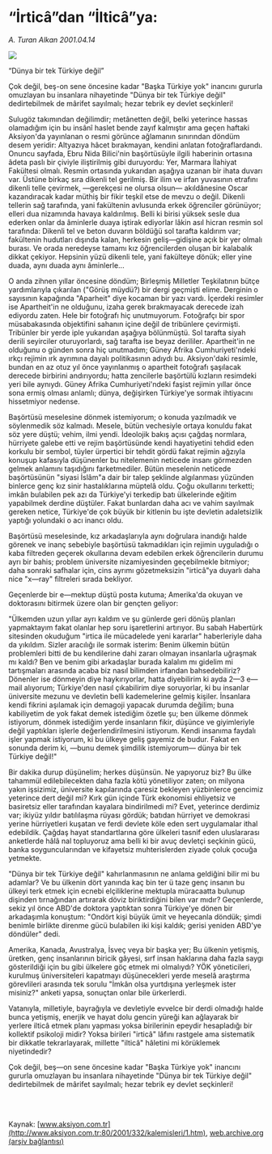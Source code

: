 # “İrticâ”dan “İlticâ”ya:

*A. Turan Alkan 2001.04.14*

<div>
 <img border="0" src="/web/20020113172952im_/http://www.aksiyon.com.tr/yazar/aturanalkan.jpg"/>
 <p class="baslik">
  “Dünya bir tek Türkiye değil”
 </p>
 <p class="spot">
  Çok değil, beş-on sene öncesine kadar "Başka Türkiye yok" inancını gururla omuzlayan bu insanlara nihayetinde "Dünya bir tek Türkiye değil" dedirtebilmek de mârifet sayılmalı; hezar tebrik ey devlet seçkinleri!
 </p>
 <p class="metin">
 </p>
 <p class="metin">
  Sulugöz takımından değilimdir; metânetten değil, belki yeterince hassas olamadığım için bu insânî haslet bende zayıf kalmıştır ama geçen haftaki Aksiyon'da yayınlanan o resmi görünce ağlamanın sınırından döndüm desem yeridir: Altyazıya hâcet bırakmayan, kendini anlatan fotoğraflardandı. Onuncu sayfada, Ebru Nida Bilici'nin başörtüsüyle ilgili haberinin ortasına âdeta paslı bir çiviyle iliştirilmiş gibi duruyordu: Yer, Marmara İlahiyat Fakültesi olmalı. Resmin ortasında yukarıdan aşağıya uzanan bir ihata duvarı var. Üstüne birkaç sıra dikenli tel gerilmiş. Bir ilim ve irfan yuvasının etrafını dikenli telle çevirmek, —gerekçesi ne olursa olsun— akıldânesine Oscar kazandıracak kadar müthiş bir fikir teşkil etse de mevzu o değil. Dikenli tellerin sağ tarafında, yani fakültenin avlusunda erkek öğrenciler görünüyor; elleri dua nizamında havaya kaldırılmış. Belli ki birisi yüksek sesle dua ederken onlar da âminlerle duaya iştirak ediyorlar lâkin asıl hicran resmin sol tarafında: Dikenli tel ve beton duvarın böldüğü sol tarafta kaldırım var; fakültenin hudutları dışında kalan, herkesin geliş—gidişine açık bir yer olmalı burası. Ve orada neredeyse tamamı kız öğrencilerden oluşan bir kalabalık dikkat çekiyor. Hepsinin yüzü dikenli tele, yani fakülteye dönük; eller yine duada, aynı duada aynı âminlerle...
 </p>
 <p class="metin">
  O anda zihnen yıllar öncesine döndüm; Birleşmiş Milletler Teşkilatının bütçe yardımlarıyla çıkarılan ("Görüş müydü?) bir dergi geçmişti elime. Derginin o sayısının kapağında "Aparheit" diye kocaman bir yazı vardı. İçerdeki resimler ise Apartheit'in ne olduğunu, izaha gerek bırakmayacak derecede izah ediyordu zaten. Hele bir fotoğrafı hiç unutmuyorum. Fotoğrafçı bir spor müsabakasında objektifini sahanın içine değil de tribünlere çevirmişti. Tribünler bir yerde iple yukarıdan aşağıya bölünmüştü. Sol tarafta siyah derili seyirciler oturuyorlardı, sağ tarafta ise beyaz derililer. Apartheit'in ne olduğunu o günden sonra hiç unutmadım; Güney Afrika Cumhuriyeti'ndeki ırkçı rejimin ırk ayrımına dayalı politikasının adıydı bu. Aksiyon'daki resimle, bundan en az otuz yıl önce yayınlanmış o apartheit fotoğrafı şaşılacak derecede birbirini andırıyordu; hatta zencilerle başörtülü kızların resimdeki yeri bile aynıydı. Güney Afrika Cumhuriyeti'ndeki faşist rejimin yıllar önce sona ermiş olması anlamlı; dünya, değişirken Türkiye'ye sormak ihtiyacını hissetmiyor nedense.
 </p>
 <p class="metin">
  Başörtüsü meselesine dönmek istemiyorum; o konuda yazılmadık ve söylenmedik söz kalmadı. Mesele, bütün vechesiyle ortaya konuldu fakat söz yere düştü; vehim, ilmi yendi. İdeolojik bakış açısı çağdaş normlara, hürriyete galebe etti ve rejim başörtüsünde kendi hayatiyetini tehdid eden korkulu bir sembol, tüyler ürpertici bir tehdit gördü fakat rejimin ağzıyla konuşup kafasıyla düşünenler bu nitelemenin neticede insanı görmezden gelmek anlamını taşıdığını farketmediler. Bütün meselenin neticede başörtüsünün "siyasi İslâm"a dair bir talep şeklinde algılanması yüzünden binlerce genç kız sinir hastalıklarına müptelâ oldu. Çoğu okullarını terketti; imkân bulabilen pek azı da Türkiye'yi terkedip batı ülkelerinde eğitim yapabilmek derdine düştüler. Fakat bunlardan daha acı ve vahim sayılmak gereken netice, Türkiye'de çok büyük bir kitlenin bu işte devletin adaletsizlik yaptığı yolundaki o acı inancı oldu.
 </p>
 <p class="metin">
  Başörtüsü meselesinde, kız arkadaşlarıyla aynı doğrulara inandığı halde görenek ve inanç sebebiyle başörtüsü takmadıkları için rejimin uyguladığı o kaba filtreden geçerek okullarına devam edebilen erkek öğrencilerin durumu ayrı bir bahis; problem üniversite nizamiyesinden geçebilmekle bitmiyor; daha sonraki safhalar için, cins ayrımı gözetmeksizin "irticâ"ya duyarlı daha nice "x—ray" filtreleri sırada bekliyor.
 </p>
 <p class="metin">
  Geçenlerde bir e—mektup düştü posta kutuma; Amerika'da okuyan ve doktorasını bitirmek üzere olan bir gençten geliyor:
 </p>
 <p class="metin">
  "Ülkemden uzun yıllar ayrı kaldım ve şu günlerde geri dönüş planları yapmaktayım fakat olanlar hep soru işaretlerini artırıyor. Bu sabah Habertürk sitesinden okuduğum "irtica ile mücadelede yeni kararlar" haberleriyle daha da yıkıldım. Sizler aracılığı ile sormak isterim: Benim ülkemin bütün problemleri bitti de bu kendilerine dahi zararı olmayan insanlarla uğraşmak mı kaldı? Ben ve benim gibi arkadaşlar burada kalalım mı gidelim mi tartışmaları arasında acaba biz nasıl bilimden irfandan bahsedebiliriz? Dönenler ise dönmeyin diye haykırıyorlar, hatta diyebilirim ki ayda 2—3 e—mail alıyorum; Türkiye'den nasıl çıkabilirim diye soruyorlar, ki bu insanlar üniversite mezunu ve devletin belli kademelerine gelmiş kişiler. İnsanlara kendi fikrini aşılamak için demagoji yapacak durumda değilim; buna kabiliyetim de yok fakat demek istediğim özetle şu; ben ülkeme dönmek istiyorum, dönmek istediğim yerde insanların fikir, düşünce ve giyimleriyle değil yaptıkları işlerle değerlendirilmesini istiyorum. Kendi insanıma faydalı işler yapmak istiyorum, ki bu ülkeye geliş gayemiz de budur. Fakat en sonunda derim ki, —bunu demek şimdilik istemiyorum— dünya bir tek Türkiye değil!"
 </p>
 <p class="metin">
  Bir dakika durup düşünelim; herkes düşünsün. Ne yapıyoruz biz? Bu ülke tahammül edilebilecekten daha fazla kötü yönetiliyor zaten; on milyona yakın işsizimiz, üniversite kapılarında çaresiz bekleyen yüzbinlerce gencimiz yeterince dert değil mi? Kırk gün içinde Türk ekonomisi ehliyetsiz ve basiretsiz eller tarafından kayalara bindirilmedi mi? Evet, yeterince derdimiz var; ikiyüz yıldır batılılaşma rüyası gördük; batıdan hürriyet ve demokrasi yerine hürriyetleri kuşatan ve ferdi devlete köle eden sert uygulamalar ithal edebildik. Çağdaş hayat standartlarına göre ülkeleri tasnif eden uluslararası anketlerde hâlâ nal topluyoruz ama belli ki bir avuç devletçi seçkinin gücü, banka soyguncularından ve kifayetsiz muhterislerden ziyade çoluk çocuğa yetmekte.
 </p>
 <p class="metin">
  "Dünya bir tek Türkiye değil" kahırlanmasının ne anlama geldiğini bilir mi bu adamlar? Ve bu ülkenin dört yanında kaç bin ter ü taze genç insanın bu ülkeyi terk etmek için ecnebi elçiliklerine mektupla müracaatta bulunup dişinden tırnağından artırarak döviz biriktirdiğini bilen var mıdır? Geçenlerde, sekiz yıl önce ABD'de doktora yaptıktan sonra Türkiye'ye dönen bir arkadaşımla konuştum: "Ondört kişi büyük ümit ve heyecanla döndük; şimdi benimle birlikte direnme gücü bulabilen iki kişi kaldık; gerisi yeniden ABD'ye döndüler" dedi.
 </p>
 <p class="metin">
  Amerika, Kanada, Avustralya, İsveç veya bir başka yer; Bu ülkenin yetişmiş, üretken, genç insanlarının biricik gâyesi, sırf insan haklarına daha fazla saygı gösterildiği için bu gibi ülkelere göç etmek mi olmalıydı? YÖK yöneticileri, kurulmuş üniversiteleri kapatmayı düşünecekleri yerde meselâ araştırma görevlileri arasında tek sorulu "İmkân olsa yurtdışına yerleşmek ister misiniz?" anketi yapsa, sonuçtan onlar bile ürkerlerdi.
 </p>
 <p class="metin">
  Vatanıyla, milletiyle, bayrağıyla ve devletiyle evvelce bir derdi olmadığı halde bunca yetişmiş, enerjik ve hayat dolu gencin yüreği kan ağlayarak bir yerlere ilticâ etmek planı yapması yoksa birilerinin epeydir hesapladığı bir kollektif psikoloji midir? Yoksa birileri "irticâ" lâfını rastgele ama sistematik bir dikkatle tekrarlayarak, millette "ilticâ" hâletini mi körüklemek niyetindedir?
 </p>
 <p class="metin">
  Çok değil, beş—on sene öncesine kadar "Başka Türkiye yok" inancını gururla omuzlayan bu insanlara nihayetinde "Dünya bir tek Türkiye değil" dedirtebilmek de mârifet sayılmalı; hezar tebrik ey devlet seçkinleri!
 </p>
 <p class="metin">
 </p>
 <br/>
 <br/>
</div>

Kaynak: [www.aksiyon.com.tr](http://www.aksiyon.com.tr:80/2001/332/kalemisleri/1.htm), [web.archive.org (arşiv bağlantısı)](http://web.archive.org/web/20020113172952/http://www.aksiyon.com.tr:80/2001/332/kalemisleri/1.htm)

